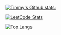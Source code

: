 [![Timmy's Github stats:](https://github-readme-stats.vercel.app/api?username=aegitarturbotelka69&show_icons=true&theme=midnight-purple)](https://github.com/anuraghazra/github-readme-stats)

[![LeetCode Stats](https://leetcard.jacoblin.cool/aegitarturbotelka69?theme=dark&ext=heatmap&hide=ranking)](https://leetcode.com/aegitarturbotelka69/) 

[![Top Langs](https://github-readme-stats.vercel.app/api/top-langs/?username=aegitarturbotelka69&layout=compact&show_icons=true&theme=midnight-purple)](https://github.com/anuraghazra/github-readme-stats)
